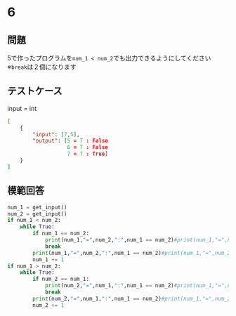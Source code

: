 # 6

## 問題

5で作ったプログラムを`num_1 < num_2`でも出力できるようにしてください
※`break`は２個になります

## テストケース
input = int
```json
[
	{
		"input": [7,5],
		"output": [5 = 7 : False
                   6 = 7 : False
                   7 = 7 : True]
	}
]
```

## 模範回答
```python
num_1 = get_input()
num_2 = get_input()
if num_1 < num_2:
    while True:
        if num_1 == num_2:
            print(num_1,"=",num_2,":",num_1 == num_2)#print(num_1,"=",num_2,": True")
            break
        print(num_1,"=",num_2,":",num_1 == num_2)#print(num_1,"=",num_2,": False")
        num_1 += 1
if num_1 > num_2:
    while True:
        if num_2 == num_1:
            print(num_2,"=",num_1,":",num_1 == num_2)#print(num_1,"=",num_2,": True")
            break
        print(num_2,"=",num_1,":",num_1 == num_2)#print(num_1,"=",num_2,": False")
        num_2 += 1
```
